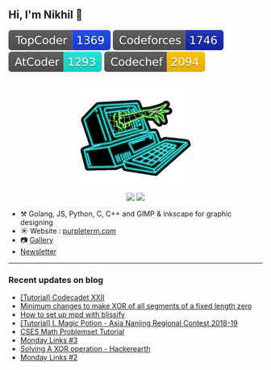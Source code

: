 ## Hi, I'm Nikhil :wave: 
 [![Topcoder](assets/badges/topcoder.svg)](https://topcoder.com/members/nikhil1_raghav) [![Codeforces](assets/badges/codeforces.svg)](https://codeforces.com/profile/nikhil1_raghav) [![Atcoder](assets/badges/atcoder.svg)](https://atcoder.jp/users/nikhil1_raghav) [![Codechef](assets/badges/codechef.svg)](https://codechef.com/users/nikhil1_raghav)
 <p align="center">
 <a href="https://nikhilraghav.com">
  <img src="assets/giphy.gif", width="auto", height="220" title="Credit to dianapietrzyk for this gif",/> <br>
  </a>
  <img src="https://github-readme-stats.vercel.app/api?username=nikhil1raghav&show_icons=true&hide_border=true&count_private=true&theme=tokyonight&include_all_commits=true", width="400"/>
  <img src="https://github-readme-stats.vercel.app/api/top-langs/?username=nikhil1raghav&layout=compact&theme=tokyonight&hide_border=true", width="325"/> <br>
  </p>


- :hammer_and_pick: Golang, JS, Python, C, C++ and GIMP & inkscape for graphic designing
- :sunny: Website : [purpleterm.com](https://nikhilraghav.com)
- :camera: [Gallery](https://gallery.nikhilraghav.com)
- [Newsletter](https://purpleterminal.substack.com/)

---

### Recent updates on blog
<!-- blog starts -->
* [[Tutorial] Codecadet XXII](https://nikhilraghav.com/posts/codecadet-xxii-editorial/)
* [Minimum changes to make XOR of all segments of a fixed length zero](https://nikhilraghav.com/posts/subarray-xor-zero/)
* [How to set up mpd with blissify](https://nikhilraghav.com/posts/mpd-with-bliss/)
* [[Tutorial] I. Magic Potion - Asia Nanjing Regional Contest 2018-19](https://nikhilraghav.com/posts/magic-potion/)
* [CSES Math Problemset Tutorial](https://nikhilraghav.com/posts/cses-math/)
* [Monday Links #3](https://nikhilraghav.com/posts/links3/)
* [Solving A XOR operation - Hackerearth](https://nikhilraghav.com/posts/xor-operation/)
* [Monday Links #2](https://nikhilraghav.com/posts/links2/)
<!-- blog ends -->



